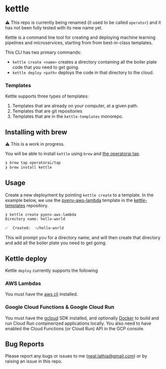 # kettle

⚠️ This repo is currently being renamed (it used to be called `operator`) and it has not been fully tested with its new name yet.

Kettle is a command line tool for creating and deploying machine learning pipelines and microservices, starting from from best-in-class templates.

This CLI has two primary commands:

* `kettle create <name>` creates a directory containing all the boiler plate code that you need to get going. 
* `kettle deploy <path>` deploys the code in that directory to the cloud.

### Templates

Kettle supports three types of templates:

1. Templates that are already on your computer, at a given path.
2. Templates that are git repositories
3. Templates that are in the `kettle-templates` monorepo.

## Installing with brew

⚠️ This is a work in progress.

You will be able to install `kettle` using `brew` and [the operatorai tap](https://github.com/operatorai/homebrew-tap).

```bash
❯ brew tap operatorai/tap
❯ brew install kettle
```

## Usage

Create a new deployment by pointing `kettle create` to a template. In the example below, we use the [pyenv-aws-lambda](https://github.com/operatorai/kettle-templates/tree/main/pyenv-aws-lambda) template in the [kettle-templates](https://github.com/operatorai/kettle-templates) repository.

```bash
❯ kettle create pyenv-aws-lambda
Directory name: hello-world

✅  Created:  ~/hello-world
```

This will prompt you for a directory name, and will then create that directory and add all the boiler plate you need to get going. 

## Kettle deploy

Kettle `deploy` currently supports the following

### AWS Lambdas

You must have the [aws cli](https://aws.amazon.com/cli/) installed.

### Google Cloud Functions & Google Cloud Run

You must have the [gcloud](https://cloud.google.com/sdk/gcloud) SDK installed, and optionally [Docker](https://docs.docker.com/get-docker/) to build and run Cloud Run containerized applications locally. You also need to have enabled the Cloud Functions (or Cloud Run) API in the GCP console.

## Bug Reports

Please report any bugs or issues to me (neal.lathia@gmail.com) or by raising an issue in this repo.

